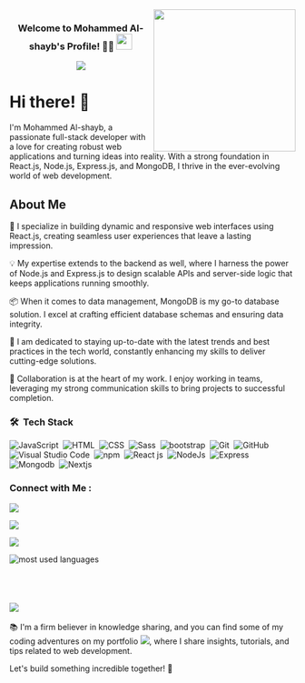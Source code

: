 <img width="250" align="right" src="https://c.tenor.com/_DOBjnGspYAAAAAM/code-coding.gif">

<h3 align="center">
  Welcome to Mohammed Al-shayb's Profile! 👨‍💻
  <img src="https://media.giphy.com/media/hvRJCLFzcasrR4ia7z/giphy.gif" width="28">
</h3>

<!-- Typing SVG by DenverCoder1 - https://github.com/DenverCoder1/readme-typing-svg -->
<p align="center">
  <a href="https://github.com/DenverCoder1/readme-typing-svg"><img src="https://readme-typing-svg.herokuapp.com/?lines=Software%20Engineer;Always%20Doing%20Hard%20Things&font=Fira%20Code&center=true&width=440&height=45&color=f75c7e&vCenter=true&size=22"></a>
</p>

# Hi there! 👋

I'm Mohammed Al-shayb, a passionate full-stack developer with a love for creating robust web applications and turning ideas into reality. With a strong foundation in React.js, Node.js, Express.js, and MongoDB, I thrive in the ever-evolving world of web development.

## About Me

🚀 I specialize in building dynamic and responsive web interfaces using React.js, creating seamless user experiences that leave a lasting impression.

💡 My expertise extends to the backend as well, where I harness the power of Node.js and Express.js to design scalable APIs and server-side logic that keeps applications running smoothly.

📦 When it comes to data management, MongoDB is my go-to database solution. I excel at crafting efficient database schemas and ensuring data integrity.

🌟 I am dedicated to staying up-to-date with the latest trends and best practices in the tech world, constantly enhancing my skills to deliver cutting-edge solutions.

🤝 Collaboration is at the heart of my work. I enjoy working in teams, leveraging my strong communication skills to bring projects to successful completion.

### 🛠 &nbsp;Tech Stack

![JavaScript](https://img.shields.io/badge/-JavaScript-05122A?style=flat&logo=javascript)&nbsp;
![HTML](https://img.shields.io/badge/-HTML-05122A?style=flat&logo=HTML5)&nbsp;
![CSS](https://img.shields.io/badge/-CSS-05122A?style=flat&logo=CSS3&logoColor=1572B6)&nbsp;
![Sass](https://img.shields.io/badge/-Sass-05122A?style=flat&logo=sass)&nbsp;
![bootstrap](https://img.shields.io/badge/-Bootstrap-05122A?style=flat&logo=bootstrap)&nbsp;
![Git](https://img.shields.io/badge/-Git-05122A?style=flat&logo=git)&nbsp;
![GitHub](https://img.shields.io/badge/-GitHub-05122A?style=flat&logo=github)&nbsp;
![Visual Studio Code](https://img.shields.io/badge/-Visual%20Studio%20Code-05122A?style=flat&logo=visual-studio-code&logoColor=007ACC)&nbsp;
![npm](https://img.shields.io/badge/-npm-05122A?style=flat&logo=npm)&nbsp;
![React js](https://img.shields.io/badge/-React-05122A?style=flat&logo=react)&nbsp;
![NodeJs](https://img.shields.io/badge/-NodeJs-05122A?style=flat&logo=nodedotjs)&nbsp;
![Express](https://img.shields.io/badge/-Express-05122A?style=flat&logo=express)&nbsp;
![Mongodb](https://img.shields.io/badge/-MongoDB-05122A?style=flat&logo=mongodb)&nbsp;
![Nextjs](https://img.shields.io/badge/-Nextdotjs-05122A?style=flat&logo=nextdotjs)&nbsp;



### Connect with Me :

<a href="https://www.linkedin.com/in/mohamed-elshayb-552a50210/" target="_blank"><img src="https://img.shields.io/badge/-Mohammed%20Al%20Shayb-0077B5?style=for-the-badge&logo=Linkedin&logoColor=white"/></a>

<a href="https://www.instagram.com/mohammed_a_alshayb/" target="_blank"><img src="https://img.shields.io/badge/-Mohammed%20Al%20Shayb-0077B5?style=for-the-badge&logo=instagram&logoColor=white"/></a>

<a href="https://www.facebook.com/mohamed.elshayb.184/" target="_blank"><img src="https://img.shields.io/badge/-Mohammed%20Al%20Shayb-0077B5?style=for-the-badge&logo=facebook&logoColor=white"/></a>


<img align="left" src="https://github-readme-stats.vercel.app/api/top-langs?username=Mohamed-eg&show_icons=true&locale=en&layout=compact&theme=radical" alt="most used languages" />
<br>
<br>
<br>
<br>
<br>
<a href="https://komarev.com/ghpvc/?username=Mohamed-eg&style=for-the-badge">
    <img src="https://komarev.com/ghpvc/?username=Mohamed-eg&style=for-the-badge">
</a>

<br>
<br>
📚 I'm a firm believer in knowledge sharing, and you can find some of my coding adventures on my portfolio <a href="https://mohamed-eg.github.io/ashrafalshayb" target="_blank"><img src="https://img.shields.io/badge/-Mohammed%20Al%20Shayb-0077B5?style=for-the-badge&logo=Answer&logoColor=white"/></a>, where I share insights, tutorials, and tips related to web development.

Let's build something incredible together! 🚀
